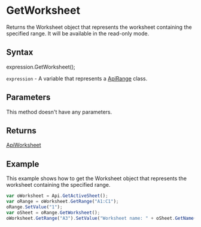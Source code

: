 # GetWorksheet

Returns the Worksheet object that represents the worksheet containing the specified range. It will be available in the read-only mode.

## Syntax

expression.GetWorksheet();

`expression` - A variable that represents a [ApiRange](../ApiRange.md) class.

## Parameters

This method doesn't have any parameters.

## Returns

[ApiWorksheet](../../ApiWorksheet/ApiWorksheet.md)

## Example

This example shows how to get the Worksheet object that represents the worksheet containing the specified range.

```javascript
var oWorksheet = Api.GetActiveSheet();
var oRange = oWorksheet.GetRange("A1:C1");
oRange.SetValue("1");
var oSheet = oRange.GetWorksheet();
oWorksheet.GetRange("A3").SetValue("Worksheet name: " + oSheet.GetName());
```
